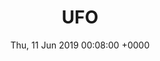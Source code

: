 ---
title: 'UFO'
date: Thu, 11 Jun 2019 00:08:00 +0000
draft: false
tags: 
  - aliens
  - pollution
  - flying saucer
image: /img/ghostcat-comic-6-ufo.jpg
---
